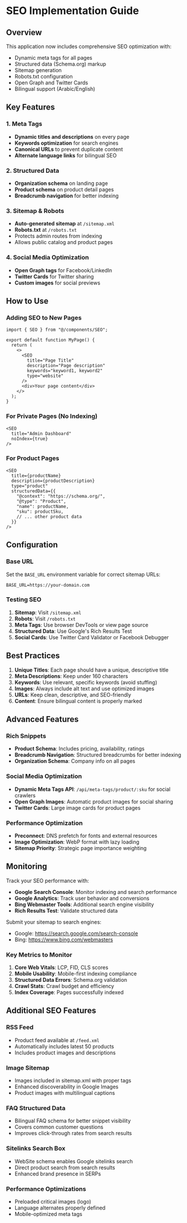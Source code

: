
# SEO Implementation Guide

## Overview
This application now includes comprehensive SEO optimization with:
- Dynamic meta tags for all pages
- Structured data (Schema.org) markup
- Sitemap generation
- Robots.txt configuration
- Open Graph and Twitter Cards
- Bilingual support (Arabic/English)

## Key Features

### 1. Meta Tags
- **Dynamic titles and descriptions** on every page
- **Keywords optimization** for search engines
- **Canonical URLs** to prevent duplicate content
- **Alternate language links** for bilingual SEO

### 2. Structured Data
- **Organization schema** on landing page
- **Product schema** on product detail pages
- **Breadcrumb navigation** for better indexing

### 3. Sitemap & Robots
- **Auto-generated sitemap** at `/sitemap.xml`
- **Robots.txt** at `/robots.txt`
- Protects admin routes from indexing
- Allows public catalog and product pages

### 4. Social Media Optimization
- **Open Graph tags** for Facebook/LinkedIn
- **Twitter Cards** for Twitter sharing
- **Custom images** for social previews

## How to Use

### Adding SEO to New Pages
```tsx
import { SEO } from "@/components/SEO";

export default function MyPage() {
  return (
    <>
      <SEO
        title="Page Title"
        description="Page description"
        keywords="keyword1, keyword2"
        type="website"
      />
      <div>Your page content</div>
    </>
  );
}
```

### For Private Pages (No Indexing)
```tsx
<SEO
  title="Admin Dashboard"
  noIndex={true}
/>
```

### For Product Pages
```tsx
<SEO
  title={productName}
  description={productDescription}
  type="product"
  structuredData={{
    "@context": "https://schema.org/",
    "@type": "Product",
    "name": productName,
    "sku": productSku,
    // ... other product data
  }}
/>
```

## Configuration

### Base URL
Set the `BASE_URL` environment variable for correct sitemap URLs:
```
BASE_URL=https://your-domain.com
```

### Testing SEO

1. **Sitemap**: Visit `/sitemap.xml`
2. **Robots**: Visit `/robots.txt`
3. **Meta Tags**: Use browser DevTools or view page source
4. **Structured Data**: Use Google's Rich Results Test
5. **Social Cards**: Use Twitter Card Validator or Facebook Debugger

## Best Practices

1. **Unique Titles**: Each page should have a unique, descriptive title
2. **Meta Descriptions**: Keep under 160 characters
3. **Keywords**: Use relevant, specific keywords (avoid stuffing)
4. **Images**: Always include alt text and use optimized images
5. **URLs**: Keep clean, descriptive, and SEO-friendly
6. **Content**: Ensure bilingual content is properly marked

## Advanced Features

### Rich Snippets
- **Product Schema**: Includes pricing, availability, ratings
- **Breadcrumb Navigation**: Structured breadcrumbs for better indexing
- **Organization Schema**: Company info on all pages

### Social Media Optimization
- **Dynamic Meta Tags API**: `/api/meta-tags/product/:sku` for social crawlers
- **Open Graph Images**: Automatic product images for social sharing
- **Twitter Cards**: Large image cards for product pages

### Performance Optimization
- **Preconnect**: DNS prefetch for fonts and external resources
- **Image Optimization**: WebP format with lazy loading
- **Sitemap Priority**: Strategic page importance weighting

## Monitoring

Track your SEO performance with:
- **Google Search Console**: Monitor indexing and search performance
- **Google Analytics**: Track user behavior and conversions
- **Bing Webmaster Tools**: Additional search engine visibility
- **Rich Results Test**: Validate structured data

Submit your sitemap to search engines:
- Google: https://search.google.com/search-console
- Bing: https://www.bing.com/webmasters

### Key Metrics to Monitor
1. **Core Web Vitals**: LCP, FID, CLS scores
2. **Mobile Usability**: Mobile-first indexing compliance
3. **Structured Data Errors**: Schema.org validation
4. **Crawl Stats**: Crawl budget and efficiency
5. **Index Coverage**: Pages successfully indexed

## Additional SEO Features

### RSS Feed
- Product feed available at `/feed.xml`
- Automatically includes latest 50 products
- Includes product images and descriptions

### Image Sitemap
- Images included in sitemap.xml with proper tags
- Enhanced discoverability in Google Images
- Product images with multilingual captions

### FAQ Structured Data
- Bilingual FAQ schema for better snippet visibility
- Covers common customer questions
- Improves click-through rates from search results

### Sitelinks Search Box
- WebSite schema enables Google sitelinks search
- Direct product search from search results
- Enhanced brand presence in SERPs

### Performance Optimizations
- Preloaded critical images (logo)
- Language alternates properly defined
- Mobile-optimized meta tags
